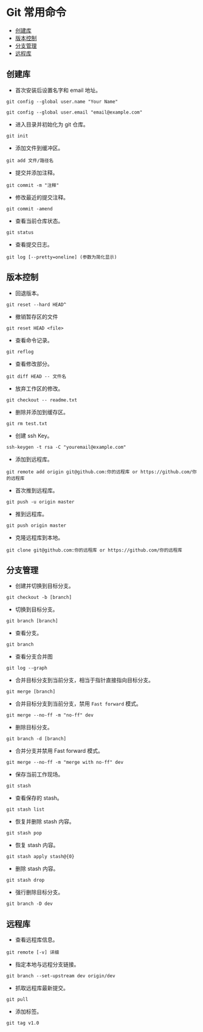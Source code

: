 # Git 常用命令

- [创建库](#创建库)
- [版本控制](#版本控制)
- [分支管理](#分支管理)
- [远程库](#远程库)

## 创建库

- 首次安装后设置名字和 email 地址。

`git config --global user.name "Your Name"`

`git config --global user.email "email@example.com"`

- 进入目录并初始化为 git 仓库。

`git init`

- 添加文件到缓冲区。

`git add 文件/路径名`

- 提交并添加注释。

`git commit -m "注释"`

- 修改最近的提交注释。

`git commit -amend`

- 查看当前仓库状态。

`git status`

- 查看提交日志。

`git log [--pretty=oneline] (参数为简化显示)`

## 版本控制

- 回退版本。

`git reset --hard HEAD^`

- 撤销暂存区的文件

`git reset HEAD <file>`

- 查看命令记录。

`git reflog`

- 查看修改部分。

`git diff HEAD -- 文件名`

- 放弃工作区的修改。

`git checkout -- readme.txt`

- 删除并添加到缓存区。

`git rm test.txt`

- 创建 ssh Key。

`ssh-keygen -t rsa -C "youremail@example.com"`

- 添加到远程库。

`git remote add origin git@github.com:你的远程库 or https://github.com/你的远程库`

- 首次推到远程库。

`git push -u origin master`

- 推到远程库。

`git push origin master`

- 克隆远程库到本地。

`git clone git@github.com:你的远程库 or https://github.com/你的远程库`

## 分支管理

- 创建并切换到目标分支。

`git checkout -b [branch]`

- 切换到目标分支。

`git branch [branch]`

- 查看分支。

`git branch`

- 查看分支合并图

`git log --graph`

- 合并目标分支到当前分支，相当于指针直接指向目标分支。

`git merge [branch]`

- 合并目标分支到当前分支，禁用 `Fast forward` 模式。

`git merge --no-ff -m "no-ff" dev`

- 删除目标分支。

`git branch -d [branch]`

- 合并分支并禁用 Fast forward 模式。

`git merge --no-ff -m "merge with no-ff" dev`

- 保存当前工作现场。

`git stash`

- 查看保存的 stash。

`git stash list`

- 恢复并删除 stash 内容。

`git stash pop`

- 恢复 stash 内容。

`git stash apply stash@{0}`

- 删除 stash 内容。

`git stash drop`

- 强行删除目标分支。

`git branch -D dev`

## 远程库

- 查看远程库信息。

`git remote [-v] 详细`

- 指定本地与远程分支链接。

`git branch --set-upstream dev origin/dev`

- 抓取远程库最新提交。

`git pull`

- 添加标签。

`git tag v1.0`